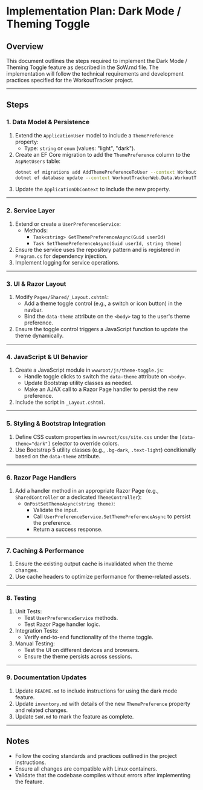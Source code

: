 # Implementation Plan: Dark Mode / Theming Toggle

## Overview
This document outlines the steps required to implement the Dark Mode / Theming Toggle feature as described in the SoW.md file. The implementation will follow the technical requirements and development practices specified for the WorkoutTracker project.

---

## Steps

### 1. Data Model & Persistence
1. Extend the `ApplicationUser` model to include a `ThemePreference` property:
   - Type: `string` or `enum` (values: "light", "dark").
2. Create an EF Core migration to add the `ThemePreference` column to the `AspNetUsers` table:
   ```bash
   dotnet ef migrations add AddThemePreferenceToUser --context WorkoutTrackerWeb.Data.WorkoutTrackerWebContext
   dotnet ef database update --context WorkoutTrackerWeb.Data.WorkoutTrackerWebContext
   ```
3. Update the `ApplicationDbContext` to include the new property.

---

### 2. Service Layer
1. Extend or create a `UserPreferenceService`:
   - Methods:
     - `Task<string> GetThemePreferenceAsync(Guid userId)`
     - `Task SetThemePreferenceAsync(Guid userId, string theme)`
2. Ensure the service uses the repository pattern and is registered in `Program.cs` for dependency injection.
3. Implement logging for service operations.

---

### 3. UI & Razor Layout
1. Modify `Pages/Shared/_Layout.cshtml`:
   - Add a theme toggle control (e.g., a switch or icon button) in the navbar.
   - Bind the `data-theme` attribute on the `<body>` tag to the user's theme preference.
2. Ensure the toggle control triggers a JavaScript function to update the theme dynamically.

---

### 4. JavaScript & UI Behavior
1. Create a JavaScript module in `wwwroot/js/theme-toggle.js`:
   - Handle toggle clicks to switch the `data-theme` attribute on `<body>`.
   - Update Bootstrap utility classes as needed.
   - Make an AJAX call to a Razor Page handler to persist the new preference.
2. Include the script in `_Layout.cshtml`.

---

### 5. Styling & Bootstrap Integration
1. Define CSS custom properties in `wwwroot/css/site.css` under the `[data-theme="dark"]` selector to override colors.
2. Use Bootstrap 5 utility classes (e.g., `.bg-dark`, `.text-light`) conditionally based on the `data-theme` attribute.

---

### 6. Razor Page Handlers
1. Add a handler method in an appropriate Razor Page (e.g., `SharedController` or a dedicated `ThemeController`):
   - `OnPostSetThemeAsync(string theme)`:
     - Validate the input.
     - Call `UserPreferenceService.SetThemePreferenceAsync` to persist the preference.
     - Return a success response.

---

### 7. Caching & Performance
1. Ensure the existing output cache is invalidated when the theme changes.
2. Use cache headers to optimize performance for theme-related assets.

---

### 8. Testing
1. Unit Tests:
   - Test `UserPreferenceService` methods.
   - Test Razor Page handler logic.
2. Integration Tests:
   - Verify end-to-end functionality of the theme toggle.
3. Manual Testing:
   - Test the UI on different devices and browsers.
   - Ensure the theme persists across sessions.

---

### 9. Documentation Updates
1. Update `README.md` to include instructions for using the dark mode feature.
2. Update `inventory.md` with details of the new `ThemePreference` property and related changes.
3. Update `SoW.md` to mark the feature as complete.

---

## Notes
- Follow the coding standards and practices outlined in the project instructions.
- Ensure all changes are compatible with Linux containers.
- Validate that the codebase compiles without errors after implementing the feature.
